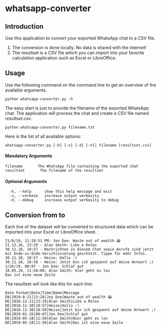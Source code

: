 # whatsapp-converter


## Introduction
Use this application to convert your exported WhatsApp chat to a CSV file.
1. The conversion is done locally. No data is shared with the internet!
2. The resultset is a CSV file which you can import into your favorite calculation application such as Excel or LibreOffice.

## Usage
Use the following command on the command line to get an overview of the available arguments.
```shell
python whatsapp-converter.py -h
```

The easy start is just to provide the filename of the exported WhatsApp chat. The application will process the chat and create a CSV file named *resultset.csv*.
```shell
python whatsapp-converter.py filename.txt
```

Here is the list of all available options:
```shell
whatsapp-converter.py [-h] [-v] [-d] [-nl] filename [resultset.csv]
```

#### Mandatory Arguments
```shell
filename       The WhatsApp file containing the exported chat
resultset       The filename of the resultset
```

#### Optional Arguments
```shell
  -h, --help      show this help message and exit
  -v, --verbose   increase output verbosity
  -d, --debug     increase output verbosity to debug
```

## Conversion from to

Each line of the dataset will be converted to structured data which can be imported into your Excel or LibreOffice sheet.
```shell
21/8/19, 11:28:51 PM: Jon Doe: Waste out of wealth 😂
21.12.16, 23:29 - Alan Smith: Like a Rolex
30.11.18, 10:57 - Nachrichten in diesem Chat sowie Anrufe sind jetzt mit Ende-zu-Ende-Verschlüsselung geschützt. Tippe für mehr Infos.
30.11.18, 10:57 - Heise: Hallo :)
30.11.18, 10:58 - Heise: Jetzt bin ich gespannt auf deine Antwort ;)
1/26/19, 00:07 - Jon Doe: Schlaf gut
18.05.19, 11:50:00: Alan Smith: Hier geht es los
Das ist eine neue Zeile
```

The resultset will look like this for each line:
```shell
Date Format|Date|Time|Name|Message
EN|2019-8-21|23:28|Jon Doe|Waste out of wealth 😂
DE|2016-12-21|23:29|Alan Smith|Like a Rolex
DE|2018-11-30|10:57|Heise|Hallo :)
DE|2018-11-30|10:58|Heise|Jetzt bin ich gespannt auf deine Antwort ;)
EN|2019-01-26|00:07|Jon Doe|Schlaf gut
DE|2019-05-18|11:50|Alan Smith|Hier geht es los
DE|2019-05-18|11:50|Alan Smith|Das ist eine neue Zeile
```
